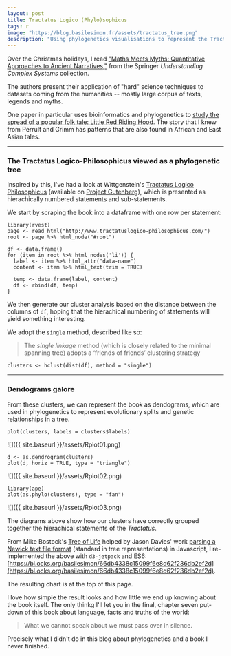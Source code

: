 ```yaml
---
layout: post
title: Tractatus Logico (Phylo)sophicus
tags: r
image: "https://blog.basilesimon.fr/assets/tractatus_tree.png"
description: "Using phylogenetics visualisations to represent the Tractatus Logico-Philosophicus"
---
```


<div id="viz" width="100%"></div>

Over the Christmas holidays, I read ["Maths Meets Myths: Quantitative Approaches to Ancient Narratives,"](https://www.amazon.co.uk/Maths-Meets-Myths-Quantitative-Understanding-ebook/dp/B01LXAHGCK?SubscriptionId=AKIAILSHYYTFIVPWUY6Q&tag=duckduckgo-ffab-uk-21&linkCode=xm2&camp=2025&creative=165953&creativeASIN=B01LXAHGCK) from the Springer _Understanding Complex Systems_ collection.

The authors present their application of "hard" science techniques to datasets coming from the humanities -- mostly large corpus of texts, legends and myths.

One paper in particular uses bioinformatics and phylogenetics to [study the spread of a popular folk tale: Little Red Riding Hood](https://journals.plos.org/plosone/article?id=10.1371/journal.pone.0078871). The story that I knew from Perrult and Grimm has patterns that are also found in African and East Asian tales.

---

### The Tractatus Logico-Philosophicus viewed as a phylogenetic tree

Inspired by this, I've had a look at Wittgenstein's [Tractatus Logico Philosophicus](https://en.wikipedia.org/wiki/Tractatus_Logico-Philosophicus) (available on [Project Gutenberg](http://www.gutenberg.org/ebooks/5740)), which is presented as hierachically numbered statements and sub-statements.

We start by scraping the book into a dataframe with one row per statement:

```{r}
library(rvest)
page <- read_html("http://www.tractatuslogico-philosophicus.com/")
root <- page %>% html_node("#root")

df <- data.frame()
for (item in root %>% html_nodes('li')) {
  label <- item %>% html_attr("data-name")
  content <- item %>% html_text(trim = TRUE)

  temp <- data.frame(label, content)
  df <- rbind(df, temp)
}
```

We then generate our cluster analysis based on the distance between the columns of `df`, hoping that the hierachical numbering of statements will yield something interesting.

We adopt the `single` method, described like so:

> The _single linkage_ method (which is closely related to the minimal spanning tree) adopts a ‘friends of friends’ clustering strategy

```{r}
clusters <- hclust(dist(df), method = "single")
```

---

### Dendograms galore

From these clusters, we can represent the book as dendograms, which are used in phylogenetics to represent evolutionary splits and genetic relationships in a tree.

```{r}
plot(clusters, labels = clusters$labels)
```
![]({{ site.baseurl }}/assets/Rplot01.png)

```{r}
d <- as.dendrogram(clusters)
plot(d, horiz = TRUE, type = "triangle")
```
![]({{ site.baseurl }}/assets/Rplot02.png)

```{r}
library(ape)
plot(as.phylo(clusters), type = "fan")
```
![]({{ site.baseurl }}/assets/Rplot03.png)

The diagrams above show how our clusters have correctly grouped together the hierachical statements of the _Tractatus_.

From Mike Bostock's [Tree of Life](https://observablehq.com/@mbostock/tree-of-life) helped by Jason Davies' work [parsing a Newick text file format](https://github.com/jasondavies/newick.js) (standard in tree representations) in Javascript, I re-implemented the above with `d3-jetpack` and ES6: [https://bl.ocks.org/basilesimon/66db4338c15099f6e8d62f236db2ef2d](https://bl.ocks.org/basilesimon/66db4338c15099f6e8d62f236db2ef2d).

The resulting chart is at the top of this page.

I love how simple the result looks and how little we end up knowing about the book itself. The only thinkg I'll let you in the final, chapter seven put-down of this book about language, facts and truths of the world:

> What we cannot speak about we must pass over in silence.

Precisely what I didn't do in this blog about phylogenetics and a book I never finished.

<!-- Copyright 2011 Jason Davies https://github.com/jasondavies/newick.js -->
<script>function parseNewick(a){for(var e=[],r={},s=a.split(/\s*(;|\(|\)|,|:)\s*/),t=0;t<s.length;t++){var n=s[t];switch(n){case"(":var c={};r.branchset=[c],e.push(r),r=c;break;case",":var c={};e[e.length-1].branchset.push(c),r=c;break;case")":r=e.pop();break;case":":break;default:var h=s[t-1];")"==h||"("==h||","==h?r.name=n:":"==h&&(r.length=parseFloat(n))}}return r}</script>

<!-- Copyright 2016 Mike Bostock https://d3js.org -->
<script src="https://d3js.org/d3.v4.min.js"></script>
<script src="https://unpkg.com/d3-jetpack@2.0.20/build/d3-jetpack.js"></script>

<script>
const outerRadius = 900/2,
  innerRadius = outerRadius - 150;

const color = d3
  .scaleOrdinal()
  .domain(["1.", "2.", "3.", "4.", "5.", "6.", "7."])
  .range(d3.schemeCategory10);

const cluster = d3
  .cluster()
  .size([360, innerRadius])
  .separation(function(a, b) {
    return 1;
  });

const svg = d3
  .select('#viz')
  .append('svg')
  .at({
    width: outerRadius * 2,
    height: outerRadius * 2,
  });

const chart = svg.append('g').translate([outerRadius-100, outerRadius]);

d3.text(
  'https://gist.githubusercontent.com/basilesimon/fa37a436836e3556b1cc36a5067e5e33/raw/a4dddacc9e4332219ac5b94568818e7272977cdd/tlp.txt',
  function(error, life) {
    if (error) throw error;

    const root = d3
      .hierarchy(parseNewick(life), d => d.branchset)
      .sum(d => (d.branchset ? 0 : 1))
      .sort(
        (a, b) =>
          a.value - b.value || d3.ascending(a.data.length, b.data.length)
      );

    cluster(root);

    setRadius(root, (root.data.length = 0), innerRadius / maxLength(root));
    setColor(root);

    const linkExtension = chart
      .append('g')
      .attr('class', 'link-extensions')
      .selectAll('path')
      .data(root.links().filter(d => !d.target.children))
      .enter()
      .append('path')
      .each(function(d) {
        d.target.linkExtensionNode = this;
      })
      .attr('d', linkExtensionConstiable);

    const link = chart
      .append('g')
      .attr('class', 'links')
      .selectAll('path')
      .data(root.links())
      .enter()
      .append('path')
      .each(function(d) {
        d.target.linkNode = this;
      })
      .attr('d', linkConstant)
      .attr('stroke', d => d.target.color);

    chart
      .append('g')
      .attr('class', 'labels')
      .selectAll('text')
      .data(root.leaves())
      .enter()
      .append('text')
      .attr('dy', '.31em')
      .attr(
        'transform',
        d =>
          'rotate(' +
          (d.x - 90) +
          ')translate(' +
          (innerRadius + 4) +
          ',0)' +
          (d.x < 180 ? '' : 'rotate(180)')
      )
      .attr('text-anchor', d => (d.x < 180 ? 'start' : 'end'))
      .text(d => (d.data.name.length < 3 ? d.data.name : ''));


  }
);

// Compute the maximum cumulative length of any node in the tree.
const maxLength = d =>
  d.data.length + (d.children ? d3.max(d.children, maxLength) : 0);

// Set the radius of each node by recursively summing and scaling the distance from the root.
const setRadius = (d, y0, k) => {
  d.radius = (y0 += d.data.length) * k;
  if (d.children)
    d.children.forEach(function(d) {
      setRadius(d, y0, k);
    });
};

// Set the color of each node by recursively inheriting.
const setColor = d => {
  const name = d.data.name.substring(0,2);
  d.color =
    color.domain().indexOf(name) >= 0
      ? color(name)
      : d.parent ? d.parent.color : null;
  if (d.children) d.children.forEach(setColor);
};

const linkConstiable = d =>
  linkStep(d.source.x, d.source.radius, d.target.x, d.target.radius);

const linkConstant = d =>
  linkStep(d.source.x, d.source.y, d.target.x, d.target.y);

const linkExtensionConstiable = d =>
  linkStep(d.target.x, d.target.radius, d.target.x, innerRadius);

const linkExtensionConstant = d =>
  linkStep(d.target.x, d.target.y, d.target.x, innerRadius);

// Like d3.svg.diagonal.radial, but with square corners.
function linkStep(startAngle, startRadius, endAngle, endRadius) {
  const c0 = Math.cos((startAngle = (startAngle - 90) / 180 * Math.PI)),
    s0 = Math.sin(startAngle),
    c1 = Math.cos((endAngle = (endAngle - 90) / 180 * Math.PI)),
    s1 = Math.sin(endAngle);
  return (
    'M' +
    startRadius * c0 +
    ',' +
    startRadius * s0 +
    (endAngle === startAngle
      ? ''
      : 'A' +
        startRadius +
        ',' +
        startRadius +
        ' 0 0 ' +
        (endAngle > startAngle ? 1 : 0) +
        ' ' +
        startRadius * c1 +
        ',' +
        startRadius * s1) +
    'L' +
    endRadius * c1 +
    ',' +
    endRadius * s1
  );
}


</script>

<style>
.links {
  fill: none;
  stroke: #000;
}

.link-extensions {
  fill: none;
  stroke: #000;
  stroke-opacity: .25;
}

.labels {
  font: 10px sans-serif;
  font-weight: bold;
}

</style>